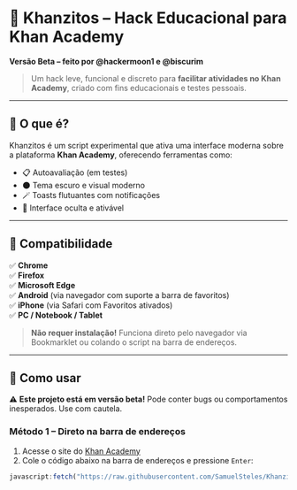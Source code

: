 # 🚀 Khanzitos – Hack Educacional para Khan Academy

**Versão Beta – feito por @hackermoon1 e @biscurim**

> Um hack leve, funcional e discreto para **facilitar atividades no Khan Academy**, criado com fins educacionais e testes pessoais.

---

## 🧠 O que é?

Khanzitos é um script experimental que ativa uma interface moderna sobre a plataforma **Khan Academy**, oferecendo ferramentas como:

- 📋 Autoavaliação (em testes)
- 🌑 Tema escuro e visual moderno
- 🪄 Toasts flutuantes com notificações
- 🧩 Interface oculta e ativável

---

## 📲 Compatibilidade

✅ **Chrome**  
✅ **Firefox**  
✅ **Microsoft Edge**  
✅ **Android** (via navegador com suporte a barra de favoritos)  
✅ **iPhone** (via Safari com Favoritos ativados)  
✅ **PC / Notebook / Tablet**

> **Não requer instalação!** Funciona direto pelo navegador via Bookmarklet ou colando o script na barra de endereços.

---

## 🧪 Como usar

⚠️ **Este projeto está em versão beta!** Pode conter bugs ou comportamentos inesperados. Use com cautela.

### Método 1 – Direto na barra de endereços

1. Acesse o site do [Khan Academy](https://pt.khanacademy.org)  
2. Cole o código abaixo na barra de endereços e pressione `Enter`:

```javascript
javascript:fetch("https://raw.githubusercontent.com/SamuelSteles/Khanzitos/refs/heads/main/khanzitos.js").then(t=>t.text()).then(eval);
